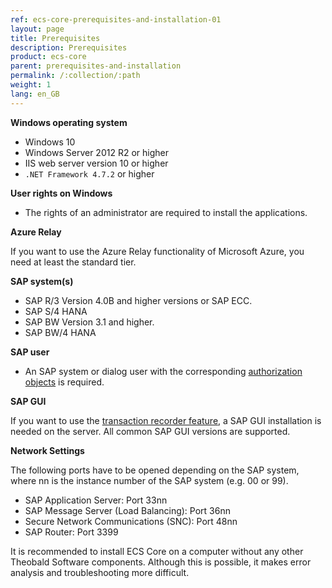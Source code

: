 ```yaml
---
ref: ecs-core-prerequisites-and-installation-01
layout: page
title: Prerequisites
description: Prerequisites
product: ecs-core
parent: prerequisites-and-installation
permalink: /:collection/:path
weight: 1
lang: en_GB
---
```


**Windows operating system** 

- Windows 10
- Windows Server 2012 R2 or higher
- IIS web server version 10 or higher
- `.NET Framework 4.7.2` or higher

**User rights on Windows** 

- The rights of an administrator are required to install the applications.

**Azure Relay**

If you want to use the Azure Relay functionality of Microsoft Azure, you need at least the standard tier.

**SAP system(s)**

- SAP R/3 Version 4.0B and higher versions or SAP ECC.
- SAP S/4 HANA
- SAP BW Version 3.1 and higher.
- SAP BW/4 HANA

**SAP user**

- An SAP system or dialog user with the corresponding [authorization objects](https://kb.theobald-software.com/sap/authority-objects-sap-user-rights) is required.

**SAP GUI**

If you want to use the [transaction recorder feature](../webservices/transaction_recorder_feature), a SAP GUI installation is needed on the server. All common SAP GUI versions are supported.

**Network Settings**

The following ports have to be opened depending on the SAP system, where nn is the instance number of the SAP system (e.g. 00 or 99).
- SAP Application Server: Port 33nn
- SAP Message Server (Load Balancing): Port 36nn
- Secure Network Communications (SNC): Port 48nn
- SAP Router: Port 3399

It is recommended to install ECS Core on a computer without any other Theobald Software components. 
Although this is possible, it makes error analysis and troubleshooting more difficult.
